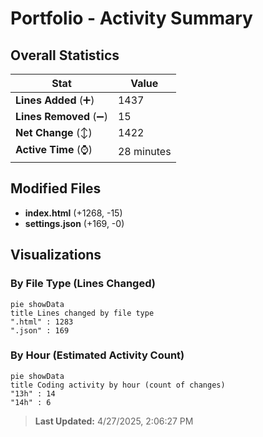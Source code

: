 # Portfolio - Activity Summary 

## Overall Statistics

| Stat                   | Value                                                             |
| ---------------------- | ----------------------------------------------------------------- |
| **Lines Added** (➕)   | 1437                                          |
| **Lines Removed** (➖) | 15                                        |
| **Net Change** (↕)    | 1422                |
| **Active Time** (⌚)   | 28 minutes |


## Modified Files
- **index.html** (+1268, -15)
- **settings.json** (+169, -0)

## Visualizations

### By File Type (Lines Changed)

```mermaid
pie showData
title Lines changed by file type
".html" : 1283
".json" : 169
```

### By Hour (Estimated Activity Count)

```mermaid
pie showData
title Coding activity by hour (count of changes)
"13h" : 14
"14h" : 6
```


> **Last Updated:** 4/27/2025, 2:06:27 PM
